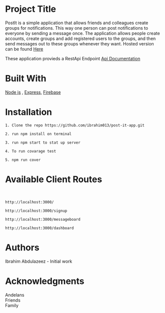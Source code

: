<h1>Project Title</h1>

PostIt is a simple application that allows friends and colleagues create groups for notifications. This way one person can post notifications to everyone by sending a message once. The application allows people create accounts, create groups and add registered users to the groups, and then send messages out to these groups whenever they want.
Hosted version can be found [Here](https://post-it-app.herokuapp.com/)

These application provieds a RestApi Endpoint [Api Documentation](https://github.com/ibrahim013/post-it-app/blob/developmain/server/Readme.md)

<h1>Built With</h1>

[Node js](https://nodejs.org) , [Express](https://expressjs.com/), [Firebase](https://firebase.google.com/)
 

<h1>Installation</h1>

```
1. Clone the repo https://github.com/ibrahim013/post-it-app.git

2. run npm install on terminal

3. run npm start to stat up server

4. To run covarage test 

5. npm run cover
```

<h1>Available Client Routes</h1><br/>

```
http://localhost:3000/ 

http://localhost:3000/signup

http://localhost:3000/messageboard 

http://localhost:3000/dashboard 
```

<h1>Authors</h1>

Ibrahim Abdulazeez - Initial work

<h1>Acknowledgments</h1>

Andelans<br/>
Friends<br/>
Family
